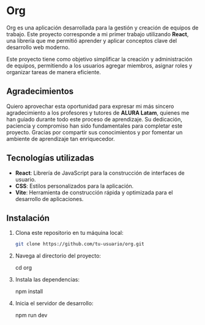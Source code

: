 # Org

Org es una aplicación desarrollada para la gestión y creación de equipos de trabajo. Este proyecto corresponde a mi primer trabajo utilizando **React**, una librería que me permitió aprender y aplicar conceptos clave del desarrollo web moderno.

Este proyecto tiene como objetivo simplificar la creación y administración de equipos, permitiendo a los usuarios agregar miembros, asignar roles y organizar tareas de manera eficiente.

## Agradecimientos

Quiero aprovechar esta oportunidad para expresar mi más sincero agradecimiento a los profesores y tutores de **ALURA Latam**, quienes me han guiado durante todo este proceso de aprendizaje. Su dedicación, paciencia y compromiso han sido fundamentales para completar este proyecto. Gracias por compartir sus conocimientos y por fomentar un ambiente de aprendizaje tan enriquecedor.

## Tecnologías utilizadas

- **React**: Librería de JavaScript para la construcción de interfaces de usuario.
- **CSS**: Estilos personalizados para la aplicación.
- **Vite**: Herramienta de construcción rápida y optimizada para el desarrollo de aplicaciones.

## Instalación

1. Clona este repositorio en tu máquina local:

   ```bash
   git clone https://github.com/tu-usuario/org.git

2. Navega al directorio del proyecto:

   cd org

3. Instala las dependencias:

   npm install

4. Inicia el servidor de desarrollo:

   npm run dev
